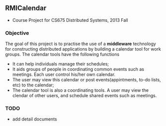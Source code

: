 ## RMICalendar

- Course Project for CS675 Distributed Systems, 2013 Fall

### Objective
The goal of this project is to practise the use of a **middleware** technology for constructing distributed applications by building a calendar tool for work groups. The calendar tools have the following functions
- It can help individuals manage their schedules;
- It aids groups of people in coordinating common events such as meetings. Each user control his/her own calendar.
- The user may view this calendar or post events(appintments, to-do lists, etc) to the calendar;
- The calendar tool is also a coordinating tools. A user may view the clendar of other users, and schedule shared events such as meetings.


### TODO
- add detail documents
